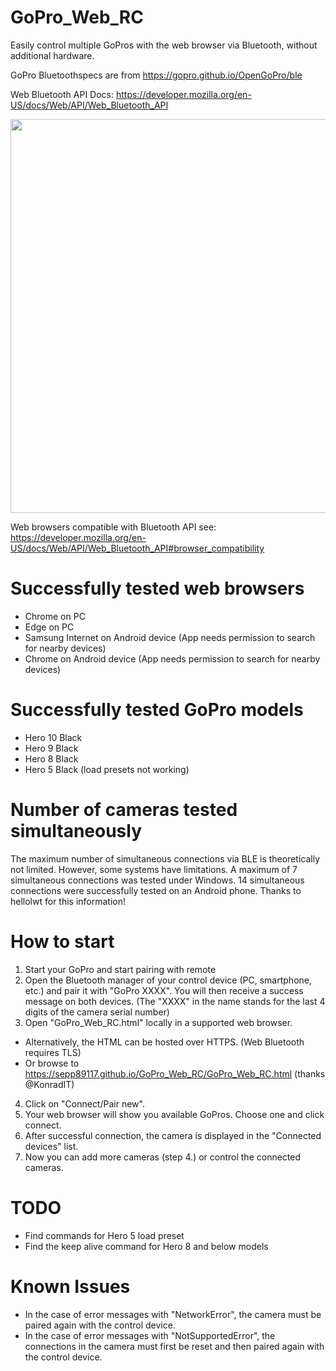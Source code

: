 # GoPro_Web_RC
Easily control multiple GoPros with the web browser via Bluetooth, without additional hardware.

GoPro Bluetoothspecs are from https://gopro.github.io/OpenGoPro/ble

Web Bluetooth API Docs: https://developer.mozilla.org/en-US/docs/Web/API/Web_Bluetooth_API 

<img src="https://github.com/sepp89117/GoPro_Web_RC/blob/main/preview_v1.2.png" width="630">

Web browsers compatible with Bluetooth API see:
https://developer.mozilla.org/en-US/docs/Web/API/Web_Bluetooth_API#browser_compatibility

# Successfully tested web browsers
- Chrome on PC
- Edge on PC
- Samsung Internet on Android device (App needs permission to search for nearby devices)
- Chrome on Android device (App needs permission to search for nearby devices)

# Successfully tested GoPro models
- Hero 10 Black
- Hero 9 Black
- Hero 8 Black
- Hero 5 Black (load presets not working)

# Number of cameras tested simultaneously
The maximum number of simultaneous connections via BLE is theoretically not limited. However, some systems have limitations. A maximum of 7 simultaneous connections was tested under Windows. 14 simultaneous connections were successfully tested on an Android phone. Thanks to hellolwt for this information!

# How to start
1. Start your GoPro and start pairing with remote
2. Open the Bluetooth manager of your control device (PC, smartphone, etc.) and pair it with "GoPro XXXX". You will then receive a success message on both devices. (The "XXXX" in the name stands for the last 4 digits of the camera serial number)
3. Open "GoPro_Web_RC.html" locally in a supported web browser.
-  Alternatively, the HTML can be hosted over HTTPS. (Web Bluetooth requires TLS)
-  Or browse to https://sepp89117.github.io/GoPro_Web_RC/GoPro_Web_RC.html (thanks @KonradIT)
4. Click on "Connect/Pair new".
5. Your web browser will show you available GoPros. Choose one and click connect.
6. After successful connection, the camera is displayed in the "Connected devices" list.
7. Now you can add more cameras (step 4.) or control the connected cameras.

# TODO
- Find commands for Hero 5 load preset
- Find the keep alive command for Hero 8 and below models

# Known Issues
- In the case of error messages with "NetworkError", the camera must be paired again with the control device.
- In the case of error messages with "NotSupportedError", the connections in the camera must first be reset and then paired again with the control device.
